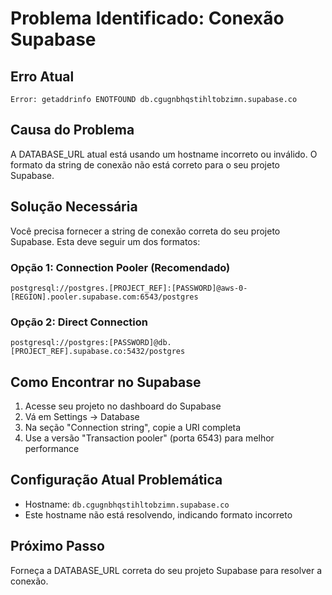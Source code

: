 # Problema Identificado: Conexão Supabase

## Erro Atual
```
Error: getaddrinfo ENOTFOUND db.cgugnbhqstihltobzimn.supabase.co
```

## Causa do Problema
A DATABASE_URL atual está usando um hostname incorreto ou inválido. O formato da string de conexão não está correto para o seu projeto Supabase.

## Solução Necessária

Você precisa fornecer a string de conexão correta do seu projeto Supabase. Esta deve seguir um dos formatos:

### Opção 1: Connection Pooler (Recomendado)
```
postgresql://postgres.[PROJECT_REF]:[PASSWORD]@aws-0-[REGION].pooler.supabase.com:6543/postgres
```

### Opção 2: Direct Connection
```
postgresql://postgres:[PASSWORD]@db.[PROJECT_REF].supabase.co:5432/postgres
```

## Como Encontrar no Supabase
1. Acesse seu projeto no dashboard do Supabase
2. Vá em Settings → Database
3. Na seção "Connection string", copie a URI completa
4. Use a versão "Transaction pooler" (porta 6543) para melhor performance

## Configuração Atual Problemática
- Hostname: `db.cgugnbhqstihltobzimn.supabase.co`
- Este hostname não está resolvendo, indicando formato incorreto

## Próximo Passo
Forneça a DATABASE_URL correta do seu projeto Supabase para resolver a conexão.